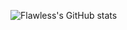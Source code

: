 
![Flawless's GitHub stats](https://github-readme-stats.vercel.app/api?username=flawless-wtf&show_icons=true&bg_color=00000000)
